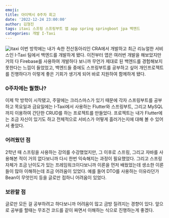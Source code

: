 ```yaml
---
emoji: 
title: 아이택시 0주차 회고
date: '2022-12-24 23:00:00'
author: 김형진
tags: itaxi 스프링 스프링부트 앱 app spring springboot jpa 백엔드
categories: 개발 I-Taxi
---
```


![itaxi](https://user-images.githubusercontent.com/68419318/203197331-4f30d17c-e703-4fc7-95c0-46ce8c01efd6.png)
이번 방학에는 내가 속한 전산동아리인 CRA에서 개발하고 최근 리뉴얼한 서비스인 I-Taxi 팀에서 백엔드를 개발하게 됐다. 
이전부터 앱은 여러번 개발을 해보았지만 거의 다 Firebase를 사용하여 개발하다 보니까 무언가 제대로 된 백엔드를 경험해보지 못한다는 느낌이 들었었고, 백엔드들 중에도 스프링부트를 공부하고 싶어 개인프로젝트를 진행하다가 이렇게 좋은 기회가 생기게 되어 바로 지원하여 함께하게 됐다.

### 0주차에는 뭘했나?
이제 막 방학이 시작됐고, 주말에는 크리스마스가 있기 때문에 각자 스프링부트를 공부하고 목요일과 금요일에는 I-Taxi에서 사용하는 Flutter와 스프링부트, 그리고 MySQL까지 이용하여 간단한 CRUD를 하는 프로젝트를 만들었다. 프로젝트는 내가 Flutter에는 조금 자신이 있기도 하고 전체적으로 서비스가 어떻게 흘러가는지에 대해 볼 수 있어서 좋았다.

### 어려웠던 점
2학년 때 스프링을 사용하는 강의를 수강했었지만, 그 이후로 스프링, 그리고 자바를 사용해본 적이 거의 없다보니까 다시 한번 익숙해지는 과정이 필요했었다. 그리고 스프링 자체가 조금 난이도가 있는 프레임워크이다보니까 이론을 먼저 배웠었는데 생소한 이론들이 많아 이해하는데 조금 어려움이 있었다. 예를 들어 DTO를 사용하는 이유라던가 Bean이 무엇인지 등을 글로만 접하니 어려움이 있었다.

### 보완할 점
글로만 모든 걸 공부하려고 하다보니까 어려움이 많고 금방 질려지는 경향이 있다. 앞으로 공부를 할때는 무조건 코드를 같이 짜면서 이해하는 식으로 진행하는게 좋겠다.

```toc

```
